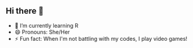 ## Hi there 👋

- 🌱 I’m currently learning R
- 😄 Pronouns: She/Her
- ⚡ Fun fact: When I'm not battling with my codes, I play video games!
<!--
**Getrudeaturu/Getrudeaturu** is a ✨ _special_ ✨ repository because its `README.md` (this file) appears on your GitHub profile.

Here are some ideas to get you started:

- 🔭 I’m currently working on ...
- 🌱 I’m currently learning ...
- 👯 I’m looking to collaborate on ...
- 🤔 I’m looking for help with ...
- 💬 Ask me about ...
- 📫 How to reach me: ...
- 😄 Pronouns: ...
- ⚡ Fun fact: ...
-->
